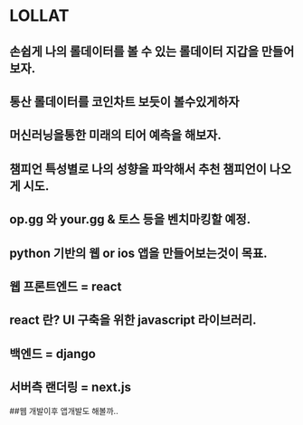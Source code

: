 # LOLLAT
## 손쉽게 나의 롤데이터를 볼 수 있는 롤데이터 지갑을 만들어보자.
## 통산 롤데이터를 코인차트 보듯이 볼수있게하자
## 머신러닝을통한 미래의 티어 예측을 해보자.
## 챔피언 특성별로 나의 성향을 파악해서 추천 챔피언이 나오게 시도.
## op.gg 와 your.gg & 토스 등을 벤치마킹할 예정.
## python 기반의 웹 or ios 앱을 만들어보는것이 목표.

## 웹 프론트엔드 = react
## react 란? UI 구축을 위한 javascript 라이브러리.

## 백엔드 = django
## 서버측 랜더링 = next.js

##웹 개발이후 앱개발도 해볼까..
